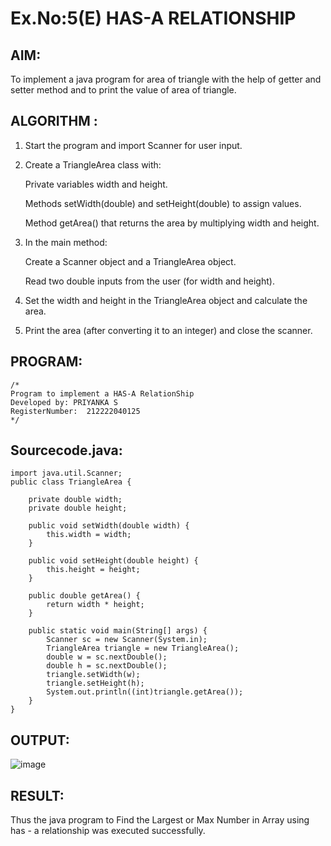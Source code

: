 # Ex.No:5(E) HAS-A RELATIONSHIP

## AIM:

To implement a java program for area of triangle with the help of getter and setter method and to print the value of area of triangle.

## ALGORITHM :

1. Start the program and import Scanner for user input.

2. Create a TriangleArea class with:

   Private variables width and height.

   Methods setWidth(double) and setHeight(double) to assign values.

   Method getArea() that returns the area by multiplying width and height.

3. In the main method:

   Create a Scanner object and a TriangleArea object.

   Read two double inputs from the user (for width and height).

4. Set the width and height in the TriangleArea object and calculate the area.

5. Print the area (after converting it to an integer) and close the scanner.

## PROGRAM:

```
/*
Program to implement a HAS-A RelationShip
Developed by: PRIYANKA S
RegisterNumber:  212222040125
*/
```

## Sourcecode.java:

```
import java.util.Scanner;
public class TriangleArea {

    private double width;
    private double height;

    public void setWidth(double width) {
        this.width = width;
    }

    public void setHeight(double height) {
        this.height = height;
    }

    public double getArea() {
        return width * height;
    }

    public static void main(String[] args) {
        Scanner sc = new Scanner(System.in);
        TriangleArea triangle = new TriangleArea();
        double w = sc.nextDouble();
        double h = sc.nextDouble();
        triangle.setWidth(w);
        triangle.setHeight(h);
        System.out.println((int)triangle.getArea());
    }
}

```

## OUTPUT:

![image](https://github.com/user-attachments/assets/6761079b-9734-42e3-bbcd-705e07963810)

## RESULT:

Thus the java program to Find the Largest or Max Number in Array using has - a relationship was executed successfully.
